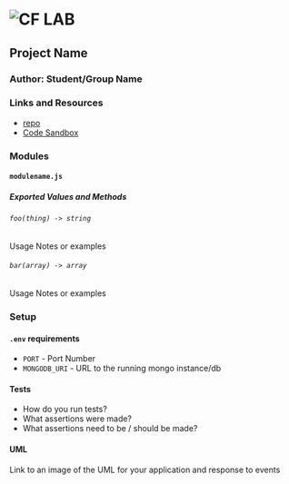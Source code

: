 ![CF](http://i.imgur.com/7v5ASc8.png) LAB
=================================================

## Project Name

### Author: Student/Group Name

### Links and Resources
* [repo](https://github.com/ashley-breunich/lab-32)
* [Code Sandbox](https://codesandbox.io/s/9yloovk4mr)

### Modules
#### `modulename.js`
##### Exported Values and Methods

###### `foo(thing) -> string`
Usage Notes or examples

###### `bar(array) -> array`
Usage Notes or examples

### Setup
#### `.env` requirements
* `PORT` - Port Number
* `MONGODB_URI` - URL to the running mongo instance/db

#### Tests
* How do you run tests?
* What assertions were made?
* What assertions need to be / should be made?

#### UML
Link to an image of the UML for your application and response to events

